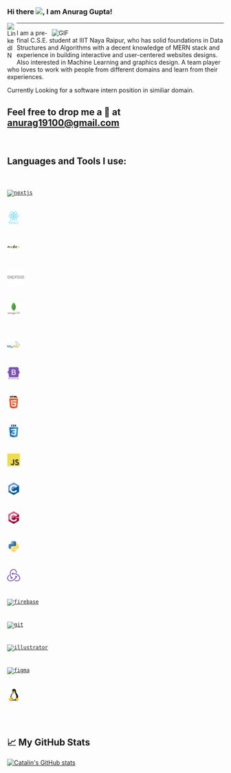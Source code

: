 ### Hi there <img src="https://raw.githubusercontent.com/MartinHeinz/MartinHeinz/master/wave.gif" width="30px">, I am Anurag Gupta!

<a href="https://www.linkedin.com/in/anurag-gupta-024a93191/">
  <img align="left" alt="LinkedIN" width="22px" src="https://raw.githubusercontent.com/peterthehan/peterthehan/master/assets/linkedin.svg" />
</a> 

---

<img align="right" alt="GIF" src="https://media.giphy.com/media/qgQUggAC3Pfv687qPC/giphy.gif" width="400" />

I am a pre-final C.S.E. student at IIIT Naya Raipur, who has solid foundations in Data Structures and Algorithms with a decent knowledge of MERN stack and experience in building interactive and user-centered websites designs. Also interested in Machine Learning and graphics design. A team player who loves to work with people from different domains and learn from their experiences.

Currently Looking for a software intern position in similiar domain.

Feel free to drop me a 📧 at **anurag19100@gmail.com**
-----------------------------------------------------------------
<br>

## Languages and Tools I use:

<p align="left"> 

<code> <a href="https://nextjs.org/" target="_blank" rel="noreferrer"> <img src="https://cdn.worldvectorlogo.com/logos/nextjs-2.svg" alt="nextjs" height="30"/> </a> </code> 
<code> <a href="https://reactjs.org/" target="_blank" rel="noreferrer"> <img src="https://raw.githubusercontent.com/devicons/devicon/master/icons/react/react-original-wordmark.svg" alt="react" height="30"/> </a> </code> 
<code> <a href="https://nodejs.org" target="_blank" rel="noreferrer"> <img src="https://raw.githubusercontent.com/devicons/devicon/master/icons/nodejs/nodejs-original-wordmark.svg" alt="nodejs" height="30"/> </a> </code>
<code>  <a href="https://expressjs.com" target="_blank" rel="noreferrer"> <img src="https://raw.githubusercontent.com/devicons/devicon/master/icons/express/express-original-wordmark.svg" alt="express" width="40" height="40"/> </a> </code>
<code> <a href="https://www.mongodb.com/" target="_blank" rel="noreferrer"> <img src="https://raw.githubusercontent.com/devicons/devicon/master/icons/mongodb/mongodb-original-wordmark.svg" alt="mongodb" height="30"/> </a> </code>   
<code> <a href="https://www.mysql.com/" target="_blank" rel="noreferrer"> <img src="https://raw.githubusercontent.com/devicons/devicon/master/icons/mysql/mysql-original-wordmark.svg" alt="mysql" height="30"/> </a> </code>
<code> <a href="https://getbootstrap.com" target="_blank" rel="noreferrer"> <img src="https://raw.githubusercontent.com/devicons/devicon/master/icons/bootstrap/bootstrap-plain-wordmark.svg" alt="bootstrap" height="30"/> </a> </code>
<code> <a href="https://www.w3.org/html/" target="_blank" rel="noreferrer"> <img src="https://raw.githubusercontent.com/devicons/devicon/master/icons/html5/html5-original-wordmark.svg" alt="html5" height="30"/> </a> </code>
<code> <a href="https://www.w3schools.com/css/" target="_blank" rel="noreferrer"> <img src="https://raw.githubusercontent.com/devicons/devicon/master/icons/css3/css3-original-wordmark.svg" alt="css3" height="30"/> </a> </code>
<code> <a href="https://developer.mozilla.org/en-US/docs/Web/JavaScript" target="_blank" rel="noreferrer"> <img src="https://raw.githubusercontent.com/devicons/devicon/master/icons/javascript/javascript-original.svg" alt="javascript" height="30"/> </a> </code>
<code> <a href="https://www.cprogramming.com/" target="_blank" rel="noreferrer"> <img src="https://raw.githubusercontent.com/devicons/devicon/master/icons/c/c-original.svg" alt="c" height="30"/> </a> </code> 
<code> <a href="https://www.w3schools.com/cpp/" target="_blank" rel="noreferrer"> <img src="https://raw.githubusercontent.com/devicons/devicon/master/icons/cplusplus/cplusplus-original.svg" alt="cplusplus" height="30"/> </a> </code>
<code> <a href="https://www.python.org" target="_blank" rel="noreferrer"> <img src="https://raw.githubusercontent.com/devicons/devicon/master/icons/python/python-original.svg" alt="python" width="30" height= "30"/> </a> </code>
<code> <a href="https://redux.js.org" target="_blank" rel="noreferrer"> <img src="https://raw.githubusercontent.com/devicons/devicon/master/icons/redux/redux-original.svg" alt="redux" height="30"/> </a> </code> 
<code> <a href="https://firebase.google.com/" target="_blank" rel="noreferrer"> <img src="https://www.vectorlogo.zone/logos/firebase/firebase-icon.svg" alt="firebase" height="30"/> </a> </code>
<code> <a href="https://git-scm.com/" target="_blank" rel="noreferrer"> <img src="https://user-images.githubusercontent.com/64637806/118023892-f8a3ab80-b355-11eb-9d15-387bb21416ea.png" alt="git" height="30"/> </a> </code> 
<code> <a href="https://www.adobe.com/in/products/illustrator.html" target="_blank" rel="noreferrer"> <img src="https://www.vectorlogo.zone/logos/adobe_illustrator/adobe_illustrator-icon.svg" alt="illustrator" height="30"/> </a> </code>
<code> <a href="https://www.figma.com/" target="_blank" rel="noreferrer"> <img src="https://www.vectorlogo.zone/logos/figma/figma-icon.svg" alt="figma" height="30"/> </a> </code> 
<code> <a href="https://www.linux.org/" target="_blank" rel="noreferrer"> <img src="https://raw.githubusercontent.com/devicons/devicon/master/icons/linux/linux-original.svg" alt="linux" height="30"/> </a> </code>
</p>


<!-- <code><code> <a href="https://babeljs.io/" target="_blank" rel="noreferrer"> <img src="https://www.vectorlogo.zone/logos/babeljs/babeljs-icon.svg" alt="babel" height="30"/> </a> </code> </code>
<code><img height="20" src="https://user-images.githubusercontent.com/64637806/118023881-f6d9e800-b355-11eb-8378-5fedd65fed8f.png"></code>
<code><img height="20" src="https://raw.githubusercontent.com/github/explore/80688e429a7d4ef2fca1e82350fe8e3517d3494d/topics/javascript/javascript.png"></code>
<code><img height="20" src="https://raw.githubusercontent.com/github/explore/80688e429a7d4ef2fca1e82350fe8e3517d3494d/topics/react/react.png"></code>
<code><img height="20" src="https://user-images.githubusercontent.com/64637806/118023895-f8a3ab80-b355-11eb-8e29-cfa06d2076d4.png"></code>
<code><img height="20" src="https://raw.githubusercontent.com/github/explore/5c058a388828bb5fde0bcafd4bc867b5bb3f26f3/topics/graphql/graphql.png"></code>
<code><img height="20" src="https://user-images.githubusercontent.com/64637806/118023887-f7727e80-b355-11eb-82f2-636123b8098e.png"></code>
<code><img height="20" src="https://user-images.githubusercontent.com/64637806/118023888-f80b1500-b355-11eb-85b4-b072a8a395fa.png"></code>
<code><img height="20" src="https://user-images.githubusercontent.com/64637806/118023882-f7727e80-b355-11eb-9657-5d73609889dc.png"></code>
<code><img height="20" src="https://user-images.githubusercontent.com/64637806/118024503-aadb7300-b356-11eb-9d5b-f65acb4e014b.png"></code>
<code><img height="20" src="https://user-images.githubusercontent.com/64637806/118023892-f8a3ab80-b355-11eb-9d15-387bb21416ea.png"></code>
<code><img height="20" src="https://user-images.githubusercontent.com/64637806/118023890-f80b1500-b355-11eb-869c-83ffb7363a0a.png"></code>
<code><img height="20" src="https://user-images.githubusercontent.com/64637806/118023899-f93c4200-b355-11eb-85c5-ed1929c17f4c.png"></code>
<code><img height="20" src="https://user-images.githubusercontent.com/64637806/118023901-f93c4200-b355-11eb-967e-a2e6da5939cf.png"></code>
<code><img height="20" src="https://user-images.githubusercontent.com/64637806/118023904-f93c4200-b355-11eb-9d51-d8569f167498.png"></code> -->

<br>




<!-- ## :eyes: How can I connect with you?

You can email me through <code> <a href="mailto: agsuperstar1142@gmail.com">Gmail</a>

or you can DM me on [Twitter](https://twitter.com/vanzasetia). You can talk to me about coding in general.

I also has joined the [Frontend Mentor Slack Community](https://frontendmentor.slack.com), you can chat with me there too.

<p align="left">
  <code> <a href="mailto:agsuperstar1142@gmail.com" target="_blank"><img src="https://git.io/JrCxc" alt="Gmail." width="auto" height="60px"></a> &nbsp;
  <code> <a href="https://twitter.com/vanzasetia" target="_blank"><img src="https://git.io/JrCAv" alt="Twitter." height="60px"></a> &nbsp;
  <img src="https://git.io/JrCp7" alt="Slack." height="60px">
</p>
-- -->

## &#x1f4c8; My GitHub Stats

<!-- [![Top Langs](https://github-readme-stats.vercel.app/api/top-langs/?username=super1-1star&theme=radical)](https://github.com/anuraghazra/github-readme-stats)   -->
[![Catalin's GitHub stats](https://github-readme-stats.vercel.app/api?username=super1-1star&theme=radical)](https://github.com/anuraghazra/github-readme-stats)

